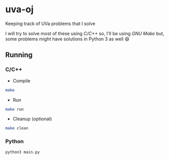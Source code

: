 # uva-oj
Keeping track of UVa problems that I solve


I will try to solve most of these using *C/C++* so, I'll be using *GNU Make* but, some problems might have solutions in Python 3 as well :smile:

## Running
### C/C++
* Compile
```bash
make
```

* Run
```bash
make run
```

* Cleanup (optional)
```bash
make clean
```

### Python
```bash
python3 main.py
```
